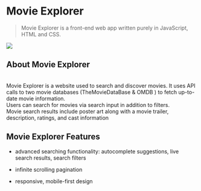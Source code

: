 # Movie Explorer

>Movie Explorer is a front-end web app written purely in JavaScript, HTML and CSS.

![](SpaceGif.gif)

## About Movie Explorer
<br />
Movie Explorer is a website used to search and discover movies. It uses API calls to two movie databases (TheMovieDataBase 
& OMDB ) to fetch up-to-date movie information.
<br />Users can search for movies via search input in addition to filters.
<br />Movie search results include poster art along with a movie trailer, description, ratings, and cast information


## Movie Explorer Features

- advanced searching functionality: autocomplete suggestions, live search results, search filters

- infinite scrolling pagination

- responsive, mobile-first design 


